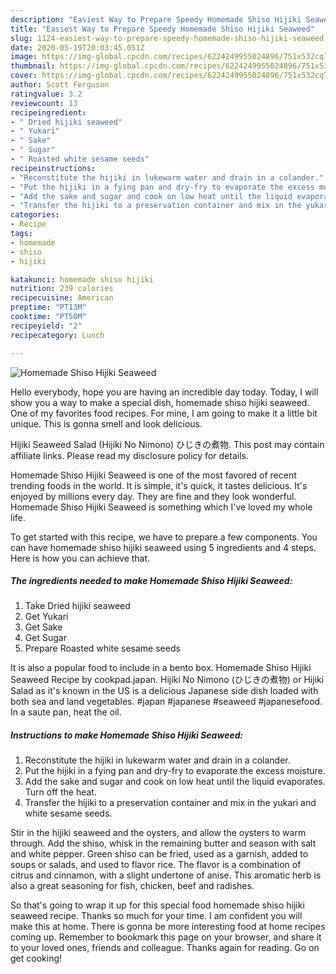 ```yaml
---
description: "Easiest Way to Prepare Speedy Homemade Shiso Hijiki Seaweed"
title: "Easiest Way to Prepare Speedy Homemade Shiso Hijiki Seaweed"
slug: 1124-easiest-way-to-prepare-speedy-homemade-shiso-hijiki-seaweed
date: 2020-05-19T20:03:45.051Z
image: https://img-global.cpcdn.com/recipes/6224249955024896/751x532cq70/homemade-shiso-hijiki-seaweed-recipe-main-photo.jpg
thumbnail: https://img-global.cpcdn.com/recipes/6224249955024896/751x532cq70/homemade-shiso-hijiki-seaweed-recipe-main-photo.jpg
cover: https://img-global.cpcdn.com/recipes/6224249955024896/751x532cq70/homemade-shiso-hijiki-seaweed-recipe-main-photo.jpg
author: Scott Ferguson
ratingvalue: 3.2
reviewcount: 13
recipeingredient:
- " Dried hijiki seaweed"
- " Yukari"
- " Sake"
- " Sugar"
- " Roasted white sesame seeds"
recipeinstructions:
- "Reconstitute the hijiki in lukewarm water and drain in a colander."
- "Put the hijiki in a fying pan and dry-fry to evaporate the excess moisture."
- "Add the sake and sugar and cook on low heat until the liquid evaporates. Turn off the heat."
- "Transfer the hijiki to a preservation container and mix in the yukari and white sesame seeds."
categories:
- Recipe
tags:
- homemade
- shiso
- hijiki

katakunci: homemade shiso hijiki 
nutrition: 239 calories
recipecuisine: American
preptime: "PT13M"
cooktime: "PT50M"
recipeyield: "2"
recipecategory: Lunch

---
```



![Homemade Shiso Hijiki Seaweed](https://img-global.cpcdn.com/recipes/6224249955024896/751x532cq70/homemade-shiso-hijiki-seaweed-recipe-main-photo.jpg)

Hello everybody, hope you are having an incredible day today. Today, I will show you a way to make a special dish, homemade shiso hijiki seaweed. One of my favorites food recipes. For mine, I am going to make it a little bit unique. This is gonna smell and look delicious.

Hijiki Seaweed Salad (Hijiki No Nimono) ひじきの煮物. This post may contain affiliate links. Please read my disclosure policy for details.

Homemade Shiso Hijiki Seaweed is one of the most favored of recent trending foods in the world. It is simple, it's quick, it tastes delicious. It's enjoyed by millions every day. They are fine and they look wonderful. Homemade Shiso Hijiki Seaweed is something which I've loved my whole life.


To get started with this recipe, we have to prepare a few components. You can have homemade shiso hijiki seaweed using 5 ingredients and 4 steps. Here is how you can achieve that.

<!--inarticleads1-->

##### The ingredients needed to make Homemade Shiso Hijiki Seaweed:

1. Take  Dried hijiki seaweed
1. Get  Yukari
1. Get  Sake
1. Get  Sugar
1. Prepare  Roasted white sesame seeds


It is also a popular food to include in a bento box. Homemade Shiso Hijiki Seaweed Recipe by cookpad.japan. Hijiki No Nimono (ひじきの煮物) or Hijiki Salad as it&#39;s known in the US is a delicious Japanese side dish loaded with both sea and land vegetables. #japan #japanese #seaweed #japanesefood. In a saute pan, heat the oil. 

<!--inarticleads2-->

##### Instructions to make Homemade Shiso Hijiki Seaweed:

1. Reconstitute the hijiki in lukewarm water and drain in a colander.
1. Put the hijiki in a fying pan and dry-fry to evaporate the excess moisture.
1. Add the sake and sugar and cook on low heat until the liquid evaporates. Turn off the heat.
1. Transfer the hijiki to a preservation container and mix in the yukari and white sesame seeds.


Stir in the hijiki seaweed and the oysters, and allow the oysters to warm through. Add the shiso, whisk in the remaining butter and season with salt and white pepper. Green shiso can be fried, used as a garnish, added to soups or salads, and used to flavor rice. The flavor is a combination of citrus and cinnamon, with a slight undertone of anise. This aromatic herb is also a great seasoning for fish, chicken, beef and radishes. 

So that's going to wrap it up for this special food homemade shiso hijiki seaweed recipe. Thanks so much for your time. I am confident you will make this at home. There is gonna be more interesting food at home recipes coming up. Remember to bookmark this page on your browser, and share it to your loved ones, friends and colleague. Thanks again for reading. Go on get cooking!

